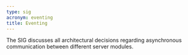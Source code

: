 ```yaml
---
type: sig
acronym: eventing
title: Eventing
---
```


The SIG discusses all architectural decisions regarding asynchronous communication between different server modules.
